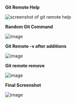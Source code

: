**Git Remote Help**

![screenshot of git remote help](https://user-images.githubusercontent.com/49791498/80933835-35d97300-8dbd-11ea-8b44-f323161da9ad.png)


**Random Git Command**

![image](https://user-images.githubusercontent.com/49791498/80933949-bac48c80-8dbd-11ea-8a52-d207d111328f.png)


**Git Remote -v after additions**

![image](https://user-images.githubusercontent.com/49791498/80934040-33c3e400-8dbe-11ea-8787-37c63f6da54d.png)

**Git remote remove**

![image](https://user-images.githubusercontent.com/49791498/80934201-f744b800-8dbe-11ea-8283-801ec9b09f5a.png)


**Final Screenshot**

![image](https://user-images.githubusercontent.com/49791498/80934364-c4e78a80-8dbf-11ea-9f70-adf6370cff08.png)

